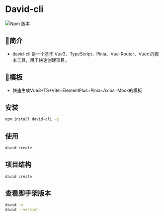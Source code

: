 # David-cli
![Npm 版本](https://img.shields.io/badge/david-cli_v0.0.1-green)

## 📖简介
- david-cli 是一个基于 Vue3、TypeScript、Pinia、Vue-Router、Vuex 的脚本工具，用于快速创建项目。

## 📕模板
- 快速生成Vue3+TS+Vite+ElementPlus+Pinia+Axios+Mock的模板

## 安装

```bash
npm install david-cli -g
```

## 使用

```bash
david create
```

## 项目结构

```bash
david create
```

## 查看脚手架版本

```bash
david -v
david --version
```